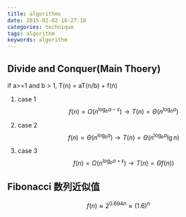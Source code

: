 ```yaml
---
title: algorithms
date: 2015-02-02 16:27:18
categories: technique
tags: algorithm
keywords: algorithm
---
```


## Divide and Conquer(Main Thoery)

if a>=1 and b > 1, T(n) = aT(n/b) + f(n)

1. case 1
$$
 f(n) = O(n^{\log_b{a-\epsilon}}) \longrightarrow T(n) = \Theta(n^{\log_ba})
$$

2. case 2
$$
 f(n) = \Theta(n^{\log_ba}) \longrightarrow T(n) = \Theta(n^{\log_ba}\lg n)
$$
<!-- more -->
3. case 3
$$
 f(n) = \Omega(n^{\log_b{a+\epsilon}}) \longrightarrow T(n) = \Theta{f(n)})
$$


## Fibonacci 数列近似值
$$
	f(n) \approx 2^{0.694n} \approx (1.6)^{n}
$$
